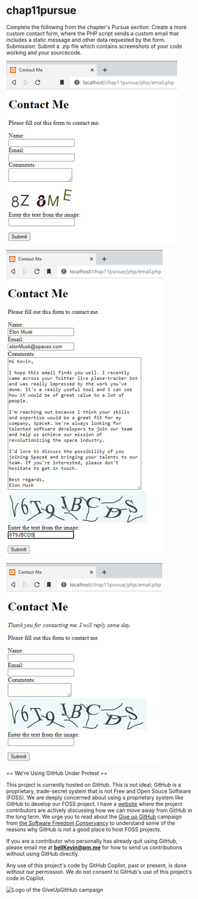 # chap11pursue
Complete the following from the chapter's Pursue section:  Create a more custom contact form, where the PHP script sends a custom email that includes a static message and other data requested by the form.  Submission: Submit a .zip file which contains screenshots of your code working and your sourcecode.

![p](https://github.com/bell-kevin/chap11pursue/blob/main/chap11pursue/php/captcha-image/beforeForm.PNG)

![p](https://github.com/bell-kevin/chap11pursue/blob/main/chap11pursue/php/captcha-image/contactFormCaptcha.PNG)

![p](https://github.com/bell-kevin/chap11pursue/blob/main/chap11pursue/php/captcha-image/iWillReplySomeDay.PNG)

== We're Using GitHub Under Protest ==

This project is currently hosted on GitHub.  This is not ideal; GitHub is a
proprietary, trade-secret system that is not Free and Open Souce Software
(FOSS).  We are deeply concerned about using a proprietary system like GitHub
to develop our FOSS project. I have a [website](https://bellKevin.me) where the
project contributors are actively discussing how we can move away from GitHub
in the long term.  We urge you to read about the [Give up GitHub](https://GiveUpGitHub.org) campaign 
from [the Software Freedom Conservancy](https://sfconservancy.org) to understand some of the reasons why GitHub is not 
a good place to host FOSS projects.

If you are a contributor who personally has already quit using GitHub, please
email me at **bellKevin@pm.me** for how to send us contributions without
using GitHub directly.

Any use of this project's code by GitHub Copilot, past or present, is done
without our permission.  We do not consent to GitHub's use of this project's
code in Copilot.

![Logo of the GiveUpGitHub campaign](https://sfconservancy.org/img/GiveUpGitHub.png)
